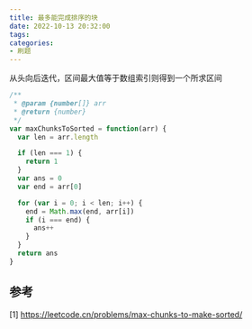 ```yaml
---
title: 最多能完成排序的块
date: 2022-10-13 20:32:00
tags:
categories:
- 刷题
---
```


从头向后迭代，区间最大值等于数组索引则得到一个所求区间
```javascript
/**
 * @param {number[]} arr
 * @return {number}
 */
var maxChunksToSorted = function(arr) {
  var len = arr.length

  if (len === 1) {
    return 1
  }
  var ans = 0
  var end = arr[0]

  for (var i = 0; i < len; i++) {
    end = Math.max(end, arr[i])
    if (i === end) {
      ans++
    }
  }
  return ans
}
```

## 参考
[1] https://leetcode.cn/problems/max-chunks-to-make-sorted/